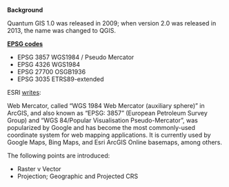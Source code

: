 **Background**

Quantum GIS 1.0 was released in 2009; when version 2.0 was released in 2013, the name was changed to QGIS.

**[EPSG codes](https://epsg.io)**

- EPSG 3857   WGS1984 / Pseudo Mercator
- EPSG 4326   WGS1984
- EPSG 27700  OSGB1936
- EPSG 3035   ETRS89-extended

ESRI [writes](https://www.esri.com/arcgis-blog/products/arcgis-solutions/defense/what-does-the-nga-web-mercator-advisory-mean-for-esri-defense-and-intelligence-users/):

Web Mercator, called “WGS 1984 Web Mercator (auxiliary sphere)” in ArcGIS, and also known as “EPSG: 3857” (European Petroleum Survey Group) and “WGS 84/Popular Visualisation Pseudo-Mercator”, was popularized by Google and has become the most commonly-used coordinate system for web mapping applications. It is currently used by Google Maps, Bing Maps, and Esri ArcGIS Online basemaps, among others.


The following points are introduced:

- Raster v Vector
- Projection; Geographic and Projected CRS
